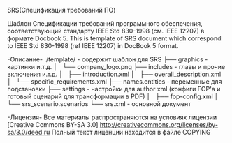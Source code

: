 <docbook>SRS(Спецификация требований ПО)</docbook>

Шаблон Спецификации требований программного обеспечения, соответствующий стандарту IEEE Std 830-1998 (см. IEEE 12207) 
в формате Docbook 5.
This is template of SRS document which correspond to IEEE Std 830-1998 (ref IEEE 12207) in DocBook 5 format.

-Описание-
./template/ - содержит шаблон для SRS
├── graphics - картинки и.т.д.
│   └── company_logo.png
├── includes - главы и прочие включения и.т.д.
│   ├── introduction.xml
│   ├── overall_description.xml
│   └── specific_requirements.xml
├── names.entities - переменные для подстановки
├── settings - настройки для author xml (конфиги FOP'а и готовый сценарий для трансформации в PDF)
│   ├── fop-config.xml
│   └── srs_scenario.scenarios
└── srs.xml - основной документ


-Лицензия-
Все материалы распространяются на условиях лицензии [Creative Commons BY-SA 3.0] http://creativecommons.org/licenses/by-sa/3.0/deed.ru
Полный текст лиценции находится в файле COPYING

